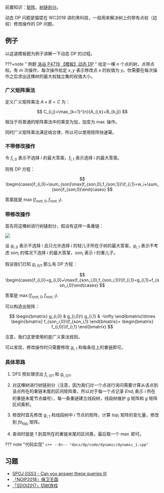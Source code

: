 前置知识：[矩阵](../math/linear-algebra/matrix.md)，[树链剖分](../graph/hld.md)。

动态 DP 问题是猫锟在 WC2018 讲的黑科技，一般用来解决树上的带有点权（边权）修改操作的 DP 问题。

## 例子

以这道模板题为例子讲解一下动态 DP 的过程。

???+note " 例题 [洛谷 P4719 【模板】动态 DP](https://www.luogu.com.cn/problem/P4719) "
    给定一棵 $n$ 个点的树，点带点权。有 $m$ 次操作，每次操作给定 $x,y$ 表示修改点 $x$ 的权值为 $y$。你需要在每次操作之后求出这棵树的最大权独立集的权值大小。

### 广义矩阵乘法

定义广义矩阵乘法 $A\times B=C$ 为：

$$
C_{i,j}=\max_{k=1}^{n}(A_{i,k}+B_{k,j})
$$

相当于将普通的矩阵乘法中的乘变为加，加变为 $\max$ 操作。

同时广义矩阵乘法满足结合律，所以可以使用矩阵快速幂。

### 不带修改操作

令 $f_{i,0}$ 表示不选择 $i$ 的最大答案，$f_{i,1}$ 表示选择 $i$ 的最大答案。

则有 DP 方程：

$$
\begin{cases}f_{i,0}=\sum_{son}\max(f_{son,0},f_{son,1})\\f_{i,1}=w_i+\sum_{son}f_{son,0}\end{cases}
$$

答案就是 $\max(f_{root,0},f_{root,1})$.

### 带修改操作

首先将这棵树进行树链剖分，假设有这样一条重链：

![](./images/dynamic.png)

设 $g_{i,0}$ 表示不选择 $i$ 且只允许选择 $i$ 的轻儿子所在子树的最大答案，$g_{i,1}$ 表示不考虑 $son_i$ 的情况下选择 $i$ 的最大答案，$son_i$ 表示 $i$ 的重儿子。

假设我们已知 $g_{i,0/1}$ 那么有 DP 方程：

$$
\begin{cases}f_{i,0}=g_{i,0}+\max(f_{son_i,0},f_{son_i,1})\\f_{i,1}=g_{i,1}+f_{son_i,0}\end{cases}
$$

答案是 $\max(f_{root,0},f_{root,1})$.

可以构造出矩阵：

$$
\begin{bmatrix}
g_{i,0} & g_{i,0}\\
g_{i,1} & -\infty
\end{bmatrix}\times 
\begin{bmatrix}
f_{son_i,0}\\f_{son_i,1}
\end{bmatrix}=
\begin{bmatrix}
f_{i,0}\\f_{i,1}
\end{bmatrix}
$$

注意，我们这里使用的是广义乘法规则。

可以发现，修改操作时只需要修改 $g_{i,1}$ 和每条往上的重链即可。

### 具体思路

1.  DFS 预处理求出 $f_{i,0/1}$ 和 $g_{i,0/1}$.

2.  对这棵树进行树链剖分（注意，因为我们对一个点进行询问需要计算从该点到该点所在的重链末尾的区间矩阵乘，所以对于每一个点记录 $End_i$ 表示 $i$ 所在的重链末尾节点编号），每一条重链建立线段树，线段树维护 $g$ 矩阵和 $g$ 矩阵区间乘积。

3.  修改时首先修改 $g_{i,1}$ 和线段树中 $i$ 节点的矩阵，计算 $top_i$ 矩阵的变化量，修改到 $fa_{top_i}$ 矩阵。

4.  查询时就是 1 到其所在的重链末尾的区间乘，最后取一个 $\max$ 即可。

??? note "代码实现"
    ```c++
    --8<-- "docs/dp/code/dynamic/dynamic_1.cpp"
    ```

## 习题

-   [SPOJ GSS3 - Can you answer these queries III](https://www.spoj.com/problems/GSS3/)
-   [「NOIP2018」保卫王国](https://loj.ac/p/2955)
-   [「SDOI2017」切树游戏](https://loj.ac/p/2269)
